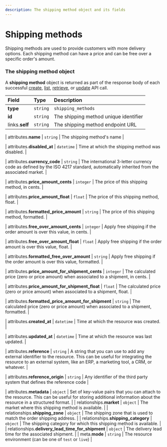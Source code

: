 ```yaml
---
description: The shipping method object and its fields
---
```


# Shipping methods

Shipping methods are used to provide customers with more delivery options.
Each shipping method can have a price and can be free over a specific order's amount.


### The shipping method object

A **shipping method** object is returned as part of the response body of each successful
[create](https://docs.commercelayer.io/api/resources/shipping_methods/create_shipping_method),
[list](https://docs.commercelayer.io/api/resources/shipping_methods/list_shipping_methods),
[retrieve](https://docs.commercelayer.io/api/resources/shipping_methods/retrieve_shipping_method),
or [update](https://docs.commercelayer.io/api/resources/shipping_methods/update_shipping_method) API call.

| Field | Type | Description |
| :--- | :--- | :--- |
| **type** | `string` | `shipping_methods` |
| **id** | `string` | The shipping method unique identifier |
| links.**self** | `string` | The shipping method endpoint URL |

| attributes.**name** | `string` | The shipping method's name |

| attributes.**disabled_at** | `datetime` | Time at which the shipping method was disabled. |

| attributes.**currency_code** | `string` | The international 3-letter currency code as defined by the ISO 4217 standard, automatically inherited from the associated market. |

| attributes.**price_amount_cents** | `integer` | The price of this shipping method, in cents. |

| attributes.**price_amount_float** | `float` | The price of this shipping method, float. |

| attributes.**formatted_price_amount** | `string` | The price of this shipping method, formatted. |

| attributes.**free_over_amount_cents** | `integer` | Apply free shipping if the order amount is over this value, in cents. |

| attributes.**free_over_amount_float** | `float` | Apply free shipping if the order amount is over this value, float. |

| attributes.**formatted_free_over_amount** | `string` | Apply free shipping if the order amount is over this value, formatted. |

| attributes.**price_amount_for_shipment_cents** | `integer` | The calculated price (zero or price amount) when associated to a shipment, in cents. |

| attributes.**price_amount_for_shipment_float** | `float` | The calculated price (zero or price amount) when associated to a shipment, float. |

| attributes.**formatted_price_amount_for_shipment** | `string` | The calculated price (zero or price amount) when associated to a shipment, formatted. |

| attributes.**created_at** | `datetime` | Time at which the resource was created. |

| attributes.**updated_at** | `datetime` | Time at which the resource was last updated. |

| attributes.**reference** | `string` | A string that you can use to add any external identifier to the resource. This can be useful for integrating the resource to an external system, like an ERP, a marketing tool, a CRM, or whatever. |

| attributes.**reference_origin** | `string` | Any identifier of the third party system that defines the reference code |

| attributes.**metadata** | `object` | Set of key-value pairs that you can attach to the resource. This can be useful for storing additional information about the resource in a structured format. |
| relationships.**market** | `object` | The market where this shipping method is available. |
| relationships.**shipping_zone** | `object` | The shipping zone that is used to match the order shipping address. |
| relationships.**shipping_category** | `object` | The shipping category for which this shipping method is available. |
| relationships.**delivery_lead_time_for_shipment** | `object` | The delivery lead time for the associated shipment. |
| meta.**mode** | `string` | The resource environment \(can be one of `test` or `live`\) |
